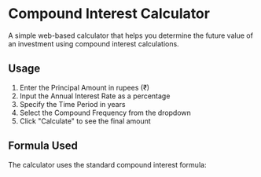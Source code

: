 # Compound Interest Calculator

A simple web-based calculator that helps you determine the future value of an investment using compound interest calculations.

## Usage

1. Enter the Principal Amount in rupees (₹)
2. Input the Annual Interest Rate as a percentage
3. Specify the Time Period in years
4. Select the Compound Frequency from the dropdown
5. Click "Calculate" to see the final amount

## Formula Used

The calculator uses the standard compound interest formula: